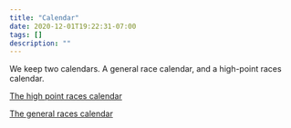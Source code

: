 ```yaml
---
title: "Calendar"
date: 2020-12-01T19:22:31-07:00
tags: []
description: ""
---
```


We keep two calendars.  A general race calendar, and a high-point races calendar.

[The high point races calendar](https://docs.google.com/spreadsheets/d/1qjMU2Y_WaVqX2CVrZafSN1CWIhESV_50s4qATAHt8Rs/edit?fbclid=IwAR3kTsPQgDMVcwZ_sYlsrsagYzvorNdfVap-WxDtnUaMABKK7FuDijwhYjs#gid=0)

[The general races calendar](https://docs.google.com/spreadsheets/d/1939aH0k59zgtZ3sMobKMsRMLCrdtF_UzYrdnzMcMSL4/edit#gid=1252698934)
